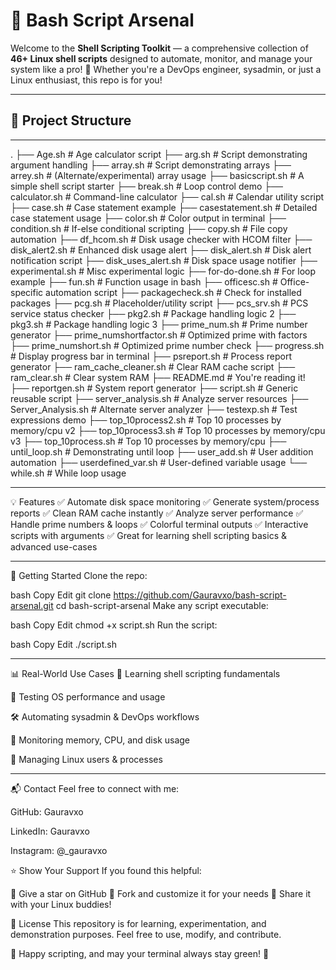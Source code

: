 # 🐧 Bash Script Arsenal

Welcome to the **Shell Scripting Toolkit** — a comprehensive collection of **46+ Linux shell scripts** designed to automate, monitor, and manage your system like a pro! 🚀 Whether you're a DevOps engineer, sysadmin, or just a Linux enthusiast, this repo is for you!

---

## 📂 Project Structure

*****************************************************************************************
.
├── Age.sh                     # Age calculator script
├── arg.sh                     # Script demonstrating argument handling
├── array.sh                   # Script demonstrating arrays
├── arrey.sh                   # (Alternate/experimental) array usage
├── basicscript.sh             # A simple shell script starter
├── break.sh                   # Loop control demo
├── calculator.sh              # Command-line calculator
├── cal.sh                     # Calendar utility script
├── case.sh                    # Case statement example
├── casestatement.sh           # Detailed case statement usage
├── color.sh                   # Color output in terminal
├── condition.sh               # If-else conditional scripting
├── copy.sh                    # File copy automation
├── df_hcom.sh                 # Disk usage checker with HCOM filter
├── disk_alert2.sh             # Enhanced disk usage alert
├── disk_alert.sh              # Disk alert notification script
├── disk_uses_alert.sh         # Disk space usage notifier
├── experimental.sh            # Misc experimental logic
├── for-do-done.sh             # For loop example
├── fun.sh                     # Function usage in bash
├── officesc.sh                # Office-specific automation script
├── packagecheck.sh            # Check for installed packages
├── pcg.sh                     # Placeholder/utility script
├── pcs_srv.sh                 # PCS service status checker
├── pkg2.sh                    # Package handling logic 2
├── pkg3.sh                    # Package handling logic 3
├── prime_num.sh               # Prime number generator
├── prime_numshortfactor.sh    # Optimized prime with factors
├── prime_numshort.sh          # Optimized prime number check
├── progress.sh                # Display progress bar in terminal
├── psreport.sh                # Process report generator
├── ram_cache_cleaner.sh       # Clear RAM cache script
├── ram_clear.sh               # Clear system RAM
├── README.md                  # You're reading it!
├── reportgen.sh               # System report generator
├── script.sh                  # Generic reusable script
├── server_analysis.sh         # Analyze server resources
├── Server_Analysis.sh         # Alternate server analyzer
├── testexp.sh                 # Test expressions demo
├── top_10process2.sh          # Top 10 processes by memory/cpu v2
├── top_10process3.sh          # Top 10 processes by memory/cpu v3
├── top_10process.sh           # Top 10 processes by memory/cpu
├── until_loop.sh              # Demonstrating until loop
├── user_add.sh                # User addition automation
├── userdefined_var.sh         # User-defined variable usage
└── while.sh                   # While loop usage
*****************************************************************************************

💡 Features
✅ Automate disk space monitoring
✅ Generate system/process reports
✅ Clean RAM cache instantly
✅ Analyze server performance
✅ Handle prime numbers & loops
✅ Colorful terminal outputs
✅ Interactive scripts with arguments
✅ Great for learning shell scripting basics & advanced use-cases

*****************************************************************************************
🚀 Getting Started
Clone the repo:

bash
Copy
Edit
git clone https://github.com/Gauravxo/bash-script-arsenal.git
cd bash-script-arsenal
Make any script executable:

bash
Copy
Edit
chmod +x script.sh
Run the script:

bash
Copy
Edit
./script.sh
*****************************************************************************************
📊 Real-World Use Cases
🧠 Learning shell scripting fundamentals

🧪 Testing OS performance and usage

🛠️ Automating sysadmin & DevOps workflows

💾 Monitoring memory, CPU, and disk usage

👤 Managing Linux users & processes

*****************************************************************************************
📬 Contact
Feel free to connect with me:

GitHub: Gauravxo

LinkedIn: Gauravxo

Instagram: @_gauravxo

⭐ Show Your Support
If you found this helpful:

🌟 Give a star on GitHub
🍴 Fork and customize it for your needs
📢 Share it with your Linux buddies!

📝 License
This repository is for learning, experimentation, and demonstration purposes.
Feel free to use, modify, and contribute.

🧠 Happy scripting, and may your terminal always stay green! 💚
